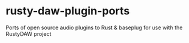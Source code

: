 # rusty-daw-plugin-ports
Ports of open source audio plugins to Rust &amp; baseplug for use with the RustyDAW project
